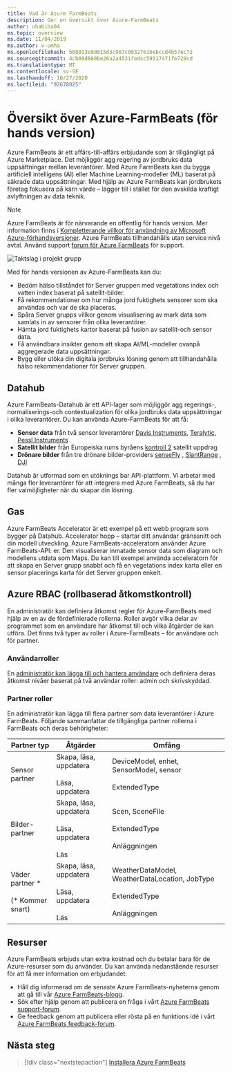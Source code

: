```yaml
---
title: Vad är Azure FarmBeats
description: Ger en översikt över Azure-FarmBeats
author: uhabiba04
ms.topic: overview
ms.date: 11/04/2019
ms.author: v-umha
ms.openlocfilehash: b08013e9d015d3c987c0032761bebccd4b57ec72
ms.sourcegitcommit: 4cb89d880be26a2a4531fedcc59317471fe729cd
ms.translationtype: MT
ms.contentlocale: sv-SE
ms.lasthandoff: 10/27/2020
ms.locfileid: "92678025"
---
```

# <a name="overview-of-azure-farmbeats-preview"></a>Översikt över Azure-FarmBeats (för hands version)

Azure FarmBeats är ett affärs-till-affärs erbjudande som är tillgängligt på Azure Marketplace. Det möjliggör agg regering av jordbruks data uppsättningar mellan leverantörer. Med Azure FarmBeats kan du bygga artificiell intelligens (AI) eller Machine Learning-modeller (ML) baserat på säkrade data uppsättningar. Med hjälp av Azure FarmBeats kan jordbrukets företag fokusera på kärn värde – lägger till i stället för den avskilda kraftigt avlyftningen av data teknik.

> [!NOTE]
> Azure FarmBeats är för närvarande en offentlig för hands version. Mer information finns i [Kompletterande villkor för användning av Microsoft Azure-förhandsversioner](https://azure.microsoft.com/support/legal/preview-supplemental-terms/). Azure FarmBeats tillhandahålls utan service nivå avtal. Använd support [forum för Azure FarmBeats](/answers/topics/azure-farmbeats.html) för support.

![Taktslag i projekt grupp](./media/architecture-for-farmbeats/farmbeats-architecture-1.png)

Med för hands versionen av Azure-FarmBeats kan du:

- Bedöm hälso tillståndet för Server gruppen med vegetations index och vatten index baserat på satellit-bilder.
- Få rekommendationer om hur många jord fuktighets sensorer som ska användas och var de ska placeras.
- Spåra Server grupps villkor genom visualisering av mark data som samlats in av sensorer från olika leverantörer.
- Hämta jord fuktighets kartor baserat på fusion av satellit-och sensor data.
- Få användbara insikter genom att skapa AI/ML-modeller ovanpå aggregerade data uppsättningar.
- Bygg eller utöka din digitala jordbruks lösning genom att tillhandahålla hälso rekommendationer för Server gruppen.

## <a name="datahub"></a>Datahub

Azure FarmBeats-Datahub är ett API-lager som möjliggör agg regerings-, normaliserings-och contextualization för olika jordbruks data uppsättningar i olika leverantörer. Du kan använda Azure-FarmBeats för att få:
- **Sensor data** från två sensor leverantörer [Davis Instruments](https://www.davisinstruments.com/product/enviromonitor-gateway/), [Teralytic](https://teralytic.com/), [Pessl Instruments](https://metos.at/)
- **Satellit bilder** från Europeiska rums byråens [kontroll 2](https://sentinel.esa.int/web/sentinel/home) satellit uppdrag
- **Drönare bilder** från tre drönare bilder-providers [senseFly](https://www.sensefly.com/) , [SlantRange](https://slantrange.com/) , [DJI](https://dji.com/)

Datahub är utformad som en utöknings bar API-plattform. Vi arbetar med många fler leverantörer för att integrera med Azure FarmBeats, så du har fler valmöjligheter när du skapar din lösning.

## <a name="accelerator"></a>Gas

Azure FarmBeats Accelerator är ett exempel på ett webb program som bygger på Datahub. Accelerator hopp – startar ditt användar gränssnitt och din modell utveckling. Azure FarmBeats-acceleratorn använder Azure FarmBeats-API: er. Den visualiserar inmatade sensor data som diagram och modellens utdata som Maps. Du kan till exempel använda acceleratorn för att skapa en Server grupp snabbt och få en vegetations index karta eller en sensor placerings karta för det Server gruppen enkelt.

## <a name="azure-role-based-access-control-azure-rbac"></a>Azure RBAC (rollbaserad åtkomstkontroll)

En administratör kan definiera åtkomst regler för Azure-FarmBeats med hjälp av en av de fördefinierade rollerna. Roller avgör vilka delar av programmet som en användare har åtkomst till och vilka åtgärder de kan utföra. Det finns två typer av roller i Azure-FarmBeats – för användare och för partner.

### <a name="user-roles"></a>Användarroller

En [administratör kan lägga till och hantera användare](manage-users-in-azure-farmbeats.md) och definiera deras åtkomst nivåer baserat på två användar roller: admin och skrivskyddad.

### <a name="partner-roles"></a>Partner roller

En administratör kan lägga till flera partner som data leverantörer i Azure FarmBeats. Följande sammanfattar de tillgängliga partner rollerna i FarmBeats och deras behörigheter:

| Partner typ    |   Åtgärder  | Omfång |
| ---- | -------- | -------- |
| Sensor partner  |   Skapa, läsa, uppdatera <br/> <br/> Läsa, uppdatera | DeviceModel, enhet, SensorModel, sensor <br/> <br/> ExtendedType |
| Bilder-partner  |   Skapa, läsa, uppdatera <br/> <br/> Läsa, uppdatera <br/> <br/> Läs | Scen, SceneFile <br/> <br/> ExtendedType <br/> <br/> Anläggningen |
| Väder partner * <br/> <br/>  (* Kommer snart) |   Skapa, läsa, uppdatera <br/> <br/> Läsa, uppdatera <br/> <br/> Läs | WeatherDataModel, WeatherDataLocation, JobType <br/> <br/> ExtendedType <br/> <br/> Anläggningen |

## <a name="resources"></a>Resurser

Azure FarmBeats erbjuds utan extra kostnad och du betalar bara för de Azure-resurser som du använder. Du kan använda nedanstående resurser för att få mer information om erbjudandet:

- Håll dig informerad om de senaste Azure FarmBeats-nyheterna genom att gå till vår [Azure FarmBeats-blogg](https://aka.ms/farmbeatsblog).
- Sök efter hjälp genom att publicera en fråga i vårt [Azure FarmBeats support-forum](/answers/topics/azure-farmbeats.html).
- Ge feedback genom att publicera eller rösta på en funktions idé i vårt [Azure FarmBeats feedback-forum](https://aka.ms/farmbeatsfeedback).

## <a name="next-steps"></a>Nästa steg

> [!div class="nextstepaction"]
> [Installera Azure FarmBeats](install-azure-farmbeats.md)